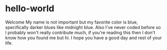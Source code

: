 # hello-world
Welcome
My name is not important but my favorite color is blue, specifically darker blues like midnight blue. Also I've never coded before so I probably won't really contribute much, if you're reading this then I don't know how you found me but hi. I hope you have a good day and rest of your life.
